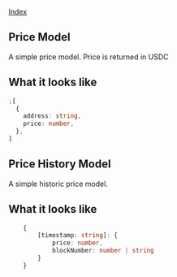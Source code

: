 [Index](../index.md)

## Price Model

A simple price model. Price is returned in USDC

## What it looks like

```typescript
;[
  {
    address: string,
    price: number,
  },
]
```

## Price History Model

A simple historic price model.

## What it looks like

```typescript
    {
        [timestamp: string]: {
            price: number,
            blockNumber: number | string
        }
    }
```
